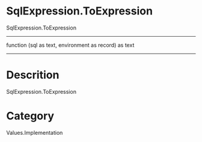 ﻿# SqlExpression.ToExpression
SqlExpression.ToExpression
***
function (sql as text, environment as record) as text
***
# Descrition 
SqlExpression.ToExpression
# Category 
Values.Implementation
